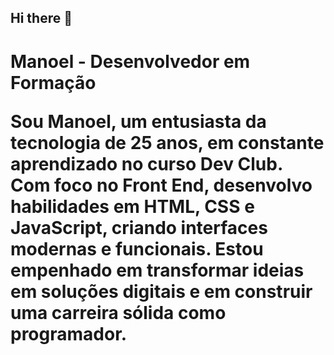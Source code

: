 ## Hi there 👋

<h1>Manoel - Desenvolvedor em Formação

Sou Manoel, um entusiasta da tecnologia de 25 anos, em constante aprendizado no curso Dev Club. Com foco no Front End, desenvolvo habilidades em HTML, CSS e JavaScript, criando interfaces modernas e funcionais. Estou empenhado em transformar ideias em soluções digitais e em construir uma carreira sólida como programador.

</h1>
